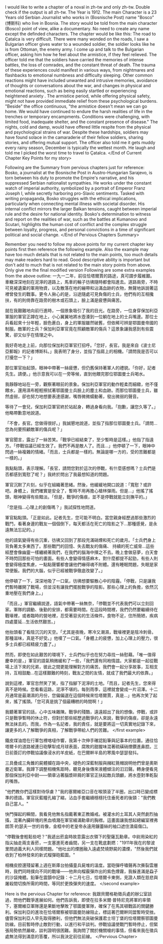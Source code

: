 I would like to write a chapter of a noval in zh-tw and only zh-tw. Double check if the output is all zh-tw.
The Year is 1912.
The main Character is a 23 Years old Serbian Journalist who works in (Bosnische Post) name "Bosco" (博斯科) who live in Bosnia.
The story would be told from the main character (Bosco) point of view, alike a documentary.
No need to create any name except the definded characters.
The chapter would be like this:
<Start of Current Chapter Key Points for my story>
The road to Çatalca is very difficult. There were many wonded on the roads, I saw a Bulgarian officer gives water to a wounded soldier, the soldier looks like he is from Ottoman, the enemy army. I come up and talk to the Bulgarian officer, asking him how he feel about the armistice, if they feel relieved.
The officer told me that the soldiers have carried the memories of intense battles, the loss of comrades, and the constant threat of death. The trauma of these experiences could manifest in various ways, from nightmares and flashbacks to emotional numbness and difficulty sleeping. Other common reactions might have included unwanted and intrusive memories, avoidance of thoughts or conversations about the war, and changes in physical and emotional reactions, such as being easily startled or experiencing heightened anxiety . The armistice period, while offering physical safety, might not have provided immediate relief from these psychological burdens.
"Beside" the office continuous, "the armistice doesn't mean we can go home.  We would have continued to endure the harsh realities of life in the trenches or temporary encampments. Conditions were challenging, with limited food, inadequate shelter, and the constant presence of disease."
The nights, cold and damp, would have offered little respite from the physical and psychological strains of war. Despite these hardships, soldiers may have found solace in the camaraderie of their fellow soldiers, sharing stories, and offering mutual support.
The officer also told me it gets muddy every rainy season, December is typically the wettest month. He laugh and told me I picked the worst time to travel to Çatalca.
</End of Current Chapter Key Points for my story>

Following are the Summary from pervious chapters just for reference:
<Start of Pervious Chapters Summary>
Bosko, a journalist at the Bosnische Post in Austro-Hungarian Sarajevo, is torn between his duty to promote the Empire's narrative, and his suppressed Serbian nationalist sympathies. He works under the constant watch of imperial authority, symbolized by a portrait of Emperor Franz Joseph I, while secretly harboring pro-Slavic sentiments. Tasked with writing propaganda, Bosko struggles with the ethical implications, particularly when connecting mental illness with societal disorder. His internal conflict mirrors the larger Balkan tensions, caught between imperial rule and the desire for national identity. Bosko's determination to witness and report on the realities of war, such as the battles at Kumanovo and Scutari, highlights the human cost of conflict and the complex struggle between loyalty, progress, and personal convictions in a time of significant political and social change.
</End of Pervious Chapters Summary>

Remember you need to follow my above points for my current chapter key points first then reference the following example. Also the example may have too much details that is not related to the main points, too much details may make readers hard to read. Good descriptive ability is important but don't add to much that is not related to the main story points from above. Only give me the final modified version
Following are some extra examples from the above outline:
<first example>
一九一二年，前往恰塔爾賈的路途，真可謂步履維艱。車轍深深地刻在泥濘的道路上，馬車的輪子彷彿隨時都會陷進去。道路兩旁，不時可見被遺棄的軍用物資，以及散落在地的繃帶和沾滿血跡的衣物，無聲地訴說著這裡曾發生的戰事。更令人揪心的是，沿途隨處可見負傷的士兵，他們有的互相攙扶，有的則倚靠在路旁的樹木或石頭上，臉上滿是疲憊與痛苦。

就在我艱難地向前行進時，一個景象吸引了我的目光。在路旁，一位身穿保加利亞軍服的軍官正蹲在地上，小心翼翼地將水壺湊到一位躺在地上的士兵嘴邊。那位士兵看起來十分年輕，臉色蒼白，身上的軍服雖然破舊，但依稀可辨是鄂圖曼帝國的制服。敵軍的士兵？保加利亞軍官竟在照顧敵軍的傷兵？這景象讓我感到有些震驚，卻又似乎在情理之中。

我好奇地走上前，向那位保加利亞軍官打招呼。「您好，長官。我是來自《波士尼亞郵報》的記者博斯科。」我表明了身分，並指了指肩上的相機。「請問我是否可以打擾您一下？」

那位軍官抬起頭，眼神中帶著一絲疲憊，但仍舊保持著軍人的禮貌。「你好，記者先生。請便。」他示意我可以在一旁等候，直到他餵完那位鄂圖曼士兵喝水。

我靜靜地站在一旁，觀察著眼前的景象。保加利亞軍官的動作輕柔而細緻，他不僅餵水，還用濕布輕輕擦拭著鄂圖曼士兵臉上的塵土和血跡。而那位鄂圖曼士兵，雖然虛弱，卻也努力地想要表達感謝，嘴唇微微蠕動著，發出微弱的聲音。

等待了一會兒，保加利亞軍官終於站起身，轉過身看向我。「抱歉，讓您久等了。」他略帶歉意地說道。

「不會，長官。您做得很好。」我誠懇地說道，並指了指那位鄂圖曼士兵。「請問…您為何要照顧敵軍的傷兵呢？」

軍官聞言，露出了一絲苦笑。「戰爭已經結束了，至少暫時是這樣。」他指了指遠方。「停戰協議已經生效了。我們不再是敵人了。而且…」他停頓了一下，眼神中閃過一絲複雜的情緒。「而且，士兵都是一樣的。無論是哪一方的，受的苦難都是一樣的。」

我點點頭，表示理解。「長官，請問您對於這次的停戰，有什麼感想嗎？士兵們是否都感到寬慰了呢？」我終於問出了我最想知道的問題。

軍官沉默了片刻，似乎在組織著思緒。然後，他緩緩地開口說道：「寬慰？或許吧。身體上，我們確實是安全了，暫時不用再擔心槍林彈雨。但是…」他搖了搖頭，眼神變得有些黯淡。「但是，戰爭的傷痕，並不是停戰就能立刻撫平的。」

「您是指…心理上的創傷嗎？」我試探性地問道。

軍官點點頭。「正是如此。記者先生，您可能不明白。當您親身經歷過那些激烈的戰鬥，看著身邊的戰友一個個倒下，每天都活在死亡的陰影之下…那種感覺，是永遠無法忘記的。」

他的語氣變得有些沉重，彷彿又回到了那段充滿硝煙和死亡的歲月。「士兵們身上背負著太多東西了。那些戰鬥的回憶、失去戰友的傷痛、 持續的死亡威脅…這些經歷會像幽靈一樣纏繞著我們，在我們的腦海中揮之不去。晚上會做惡夢，白天會不時閃回那些可怕的畫面。有些人會變得情感麻木，對什麼都提不起勁，有些人則會變得極度焦慮，一點點聲響都會讓他們嚇得魂不附體。還有睡眠問題，失眠是家常便飯。我們的大腦，似乎已經被戰爭徹底改變了。」

他停頓了一下，深深地吸了一口氣，彷彿想要驅散心中的陰霾。「停戰，只是讓我們暫時離開了戰場，但並沒有讓我們擺脫戰爭的陰影。那些心理上的負擔，依然沉重地壓在我們身上。」

「而且，」軍官繼續說道，語氣中帶著一絲無奈，「停戰並不代表我們可以立刻回家。軍隊的調動、後勤的安排，都需要時間。在這段時間裡，我們仍然要繼續待在戰壕裡，或者臨時的營地裡，忍受著惡劣的生活條件。食物不足，住所簡陋，疾病四處蔓延…生活依然艱苦。」

他抬頭看了看陰沉沉的天空。「尤其是夜晚，寒冷又潮濕，戰壕裡更是陰冷刺骨。那種滋味，真是不好受。」他嘆了一口氣。「身體上的疲憊，加上心理上的壓力，很多士兵都已經精疲力盡了。」

然而，即使在如此艱苦的環境下，士兵們似乎也在努力尋找一絲慰藉。「唯一值得慶幸的是，」軍官的語氣稍微緩和了一些，「我們還有同袍情誼。大家都是一起從戰場上活下來的兄弟，彼此之間更能理解對方的痛苦。我們會一起分享故事，互相支持，互相鼓勵…在這樣艱難的時刻，戰友之間的友情，就成了我們最大的依靠。」

說到這裡，軍官忽然笑了笑，指了指腳下泥濘的土地。「而且，記者先生，您來得真不是時候。您看看這路，泥濘不堪的。每到雨季，這裡就會變成一片沼澤。十二月通常是最潮濕的月份，您偏偏選在這個時候來恰塔爾賈，真是…」他再次笑了起來，搖了搖頭。「您可真是挑了個最糟糕的時間啊！」

我聽著軍官的話，心中五味雜陳。戰爭的殘酷，遠遠超出了我的想像。停戰，或許只是戰爭暫時的休止符，但對於那些經歷過戰爭的人來說，戰爭的傷痕，卻是永遠無法抹去的。而我，作為一名記者，我的責任，就是要將這一切真實地記錄下來，讓更多的人了解戰爭的真相，了解戰爭帶給人們的苦難。
</first example>

<second example>
鐵皮煤油燈在行軍包裡喀噠作響，我第十次伸手確認鉛筆與記事本的位置。通往恰塔爾卡的道路被連日砲擊犁成月球表面，腐敗的甜腥味混著硫磺硝煙鑽進鼻腔。三日前簽訂的停戰協議像浸水的羊皮紙，在巴爾幹半島的寒風中瑟瑟發抖。

三具疊成三角錐的屍體攔在路中央，褪色的深藍制服與赭紅氈帽說明他們曾是奧斯曼近衛軍。我蹲下調整相機焦距時，聽見身後傳來液體傾注的汩汩聲。轉身便看見那個保加利亞中尉——領章沾著腦漿碎屑的軍官正扶起敵兵頭顱，將水壺對準乾裂的嘴唇。

"他們教你們這樣對待俘虜？"我的塞爾維亞口音在喉頭滾了半圈，出口時已變成標準的德語。軍官灰藍瞳孔縮了縮，沾血手套繼續穩穩托住垂死者的後頸："我們教自己當人。"

快門彈起的瞬間，我看見他無名指戴著東正教婚戒。被灌水的土耳其人突然劇烈抽搐，混著內臟碎塊的黑血噴濺在軍官綴滿勳章的胸襟。這畫面讓我想起總編室裡弗朗茨·約瑟夫一世的肖像，金框中的老皇帝永遠用鑲蕾絲的袖口遮住潰瘍傷口。

"停戰後會輕鬆些吧？"我遞出菸盒時故意露出衣領下的聖薩瓦勳章。中尉用染紅的指尖抽走兩支香菸，一支塞進死者齒間，另一支在靴底劃燃："1911年我在的黎波里問過義大利人同樣問題。"他吐出的煙圈融入遠處焚燒野屍的濃煙，"然後我們就收到了柏林發來的新式榴彈砲藍圖。"

相機皮腔還殘留著上週在斯庫台拍攝童兵屍堆的溫度。當砲彈呼嘯聲再次撕裂雲層時，我們同時撲向不同的戰壕——他奔向榴霰彈炸出的紫色煙霧，我躲進滿是蝨子的沙袋掩體。鉛筆在震顫中記錄：十二月七日，恰塔爾卡東側，見證人類在慈悲與屠殺間切換所需的時間，等同於更換彈夾的速度。
</second example>

Here is the pervious Chapter for reference:
<Pervious Chapter>
我跟貝爾格勒徵兵處的辦公室談過，問他們戰爭進展如何。他們告訴我，即使在拉多米爾·普特尼克將軍的率領下，塞爾維亞軍隊還是果斷地擊敗了鄂圖曼軍隊，確保了在馬其頓戰區的關鍵勝利。保加利亞的進攻在恰塔爾察被鄂圖曼防線阻止，標誌著巴爾幹同盟暫時受挫。儘管保加利亞人早先取得勝利，但他們無法突破保護君士坦丁堡的恰塔爾察鄂圖曼防線。目前暫時停止敵對行動，以進行和平談判。停戰協議使戰鬥暫時停止，但緊張局勢依然嚴峻，談判證明很困難。我詢問了關於機關槍的事情，但看來我在徵兵處無法得到滿意的答覆，所以我決定前往前線。
</Pervious Chapter>
